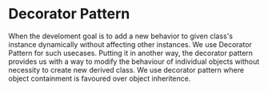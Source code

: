 <h1>Decorator Pattern</h1>
<p> When the develoment goal is to add a new behavior to given class's instance dynamically without affecting other instances. We use Decorator Pattern for such usecases.
Putting it in another way, the decorator pattern provides us with a way to modify the behaviour of individual objects without necessity to create new derived class.
We use decorator pattern where object containment is favoured over object inheritence.</p>
</br>
